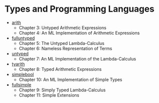 # Types and Programming Languages

- [arith](./arith) 
  - Chapter 3: Untyped Arithmetic Expressions
  - Chapter 4: An ML Implementation of Arithmetic Expressions
- [fulluntyped](./fulluntyped)
  - Chapter 5: The Untyped Lambda-Calculus
  - Chapter 6: Nameless Representation of Terms
- [untyped](./untyped)
  - Chapter 7: An ML Implementation of the Lambda-Calculus
- [tyarith](./tyarith)
  - Chapter 8: Typed Arithmetic Expressions
- [simplebool](./simplebool)
  - Chapter 10: An ML Implementation of Simple Types
- [fullsimple](./fullsimple)
  - Chapter 9: Simply Typed Lambda-Calculus
  - Chapter 11: Simple Extensions
  